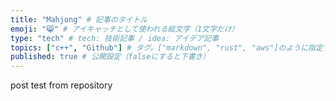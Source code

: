 ```yaml
---
title: "Mahjong" # 記事のタイトル
emoji: "😸" # アイキャッチとして使われる絵文字（1文字だけ）
type: "tech" # tech: 技術記事 / idea: アイデア記事
topics: ["c++", "Github"] # タグ。["markdown", "rust", "aws"]のように指定する
published: true # 公開設定（falseにすると下書き）
---
```


post test from repository
